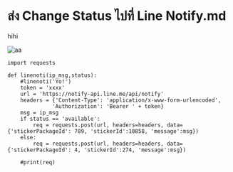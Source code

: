 # ส่ง Change Status ไปที่ Line Notify.md

hihi

![aa](https://github.com/pying-hathai/Projgit/assets/132686635/bed1ff21-dae6-48be-af24-b9f4073053b5)

```
import requests

def linenoti(ip_msg,status):
    #linenoti('Yo!')
    token = 'xxxx'
    url = 'https://notify-api.line.me/api/notify'
    headers = {'Content-Type': 'application/x-www-form-urlencoded',
              'Authorization': 'Bearer ' + token}
    msg = ip_msg
    if status == 'available':
        req = requests.post(url, headers=headers, data= {'stickerPackageId': 789, 'stickerId':10858, 'message':msg})
    else:
        req = requests.post(url, headers=headers, data= {'stickerPackageId': 4, 'stickerId':274, 'message':msg})
    
    #print(req)
```
